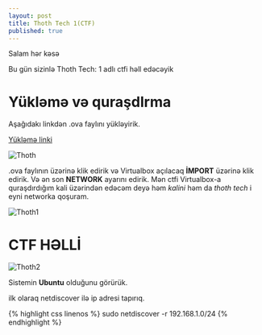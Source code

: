 ```yaml
---
layout: post
title: Thoth Tech 1(CTF)
published: true
---
```

Salam hər kəsə

Bu gün sizinlə Thoth Tech: 1 adlı ctfi həll edəcəyik

# Yükləmə və quraşdlrma

Aşağıdakı linkdən .ova faylını yükləyirik. 

[Yükləmə linki](https://www.vulnhub.com/entry/thoth-tech-1,734/)
 
![Thoth](https://i.imgur.com/SZ5zQGx.png)

.ova faylının üzərinə klik edirik və Virtualbox açılacaq **İMPORT** üzərinə klik edirik. Və ən son **NETWORK** ayarını edirik. Mən ctfi Virtualbox-a quraşdırdığım kali üzərindən edəcəm deyə həm *kalini* həm da *thoth tech* i eyni networka qoşuram.

![Thoth1](https://i.imgur.com/5XTXAdE.png)


# CTF HƏLLİ


![Thoth2](https://i.imgur.com/vLHL4qz.png)

Sistemin **Ubuntu** olduğunu görürük.

ilk olaraq netdiscover ilə ip adresi tapırıq.

{% highlight css linenos %}
sudo netdiscover -r 192.168.1.0/24
{% endhighlight %}


